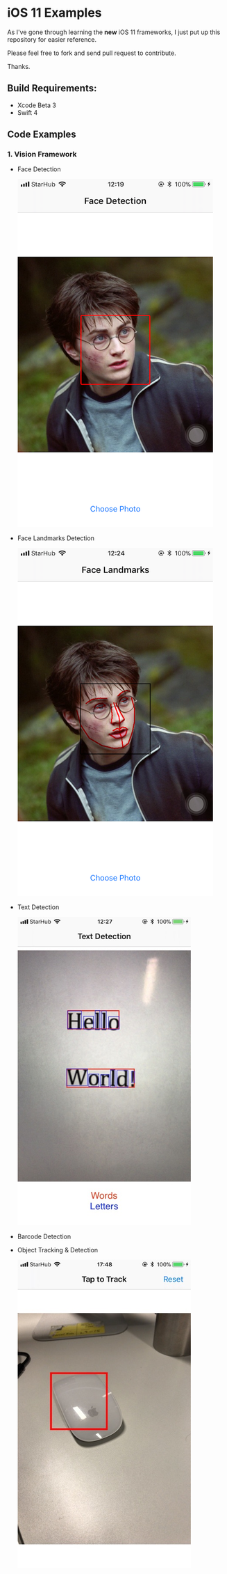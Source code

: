 # iOS 11 Examples

As I've gone through learning the **new** iOS 11 frameworks, I just put up this repository for easier reference.

Please feel free to fork and send pull request to contribute.

Thanks.


## Build Requirements:
- Xcode Beta 3
- Swift 4 

## Code Examples

### 1. Vision Framework

- Face Detection	

	![Face Detection	](./assets/face_detect.png)

- Face Landmarks Detection

	![Face Detection	](./assets/face_feat_detect.png)

- Text Detection

	![Face Detection	](./assets/text_detect.jpg)

- Barcode Detection

- Object Tracking & Detection

	![Face Detection	](./assets/object_track.jpg)

